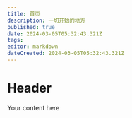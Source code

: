 ```yaml
---
title: 首页
description: 一切开始的地方
published: true
date: 2024-03-05T05:32:43.321Z
tags: 
editor: markdown
dateCreated: 2024-03-05T05:32:43.321Z
---
```


# Header
Your content here